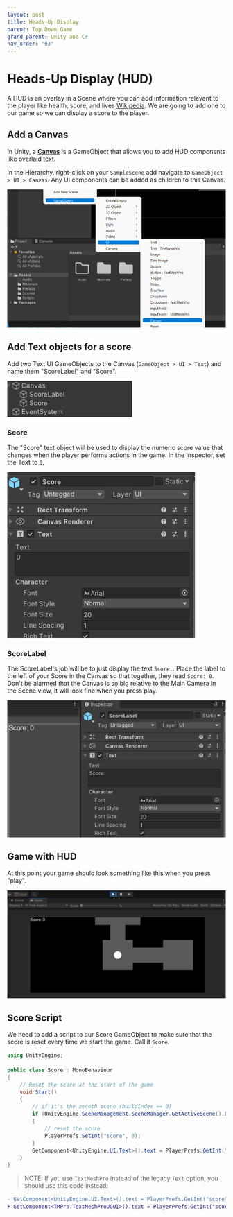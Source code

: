 ```yaml
---
layout: post
title: Heads-Up Display
parent: Top Down Game
grand_parent: Unity and C#
nav_order: "03"
---
```


# Heads-Up Display (HUD)

A HUD is an overlay in a Scene where you can add information relevant to the player like health, score, and lives [Wikipedia](<https://en.wikipedia.org/wiki/HUD_(video_gaming)>). We are going to add one to our game so we can display a score to the player.

## Add a Canvas

In Unity, a [**Canvas**](https://docs.unity3d.com/Packages/com.unity.ugui@1.0/manual/UICanvas.html) is a GameObject that allows you to add HUD components like overlaid text.

In the Hierarchy, right-click on your `SampleScene` add navigate to `GameObject > UI > Canvas`. Any UI components can be added as children to this Canvas.

![Add Canvas](/assets/images/unity/topdown/03/add-canvas.png)

## Add Text objects for a score

Add two Text UI GameObjects to the Canvas (`GameObject > UI > Text`) and name them "ScoreLabel" and "Score".

![Add Canvas Children](/assets/images/unity/topdown/03/canvas-children.png)

### Score

The "Score" text object will be used to display the numeric score value that changes when the player performs actions in the game. In the Inspector, set the Text to `0`.

![Score](/assets/images/unity/topdown/03/score.png)

### ScoreLabel

The ScoreLabel's job will be to just display the text `Score:`. Place the label to the left of your Score in the Canvas so that together, they read `Score: 0`. Don't be alarmed that the Canvas is so big relative to the Main Camera in the Scene view, it will look fine when you press play.

![Score Label](/assets/images/unity/topdown/03/score-label.png)

## Game with HUD

At this point your game should look something like this when you press "play".

![Game w/HUD](/assets/images/unity/topdown/03/game-hud.png)

## Score Script

We need to add a script to our Score GameObject to make sure that the score is reset every time we start the game. Call it `Score`.

```csharp
using UnityEngine;

public class Score : MonoBehaviour
{
    // Reset the score at the start of the game
    void Start()
    {
        // if it's the zeroth scene (buildIndex == 0)
        if (UnityEngine.SceneManagement.SceneManager.GetActiveScene().buildIndex == 0)
        {
            // reset the score
            PlayerPrefs.SetInt("score", 0);
        }
        GetComponent<UnityEngine.UI.Text>().text = PlayerPrefs.GetInt("score").ToString();
    }
}
```

> NOTE: If you use `TextMeshPro` instead of the legacy `Text` option, you should use this code instead:

```diff
- GetComponent<UnityEngine.UI.Text>().text = PlayerPrefs.GetInt("score").ToString();
+ GetComponent<TMPro.TextMeshProUGUI>().text = PlayerPrefs.GetInt("score").ToString();
```
